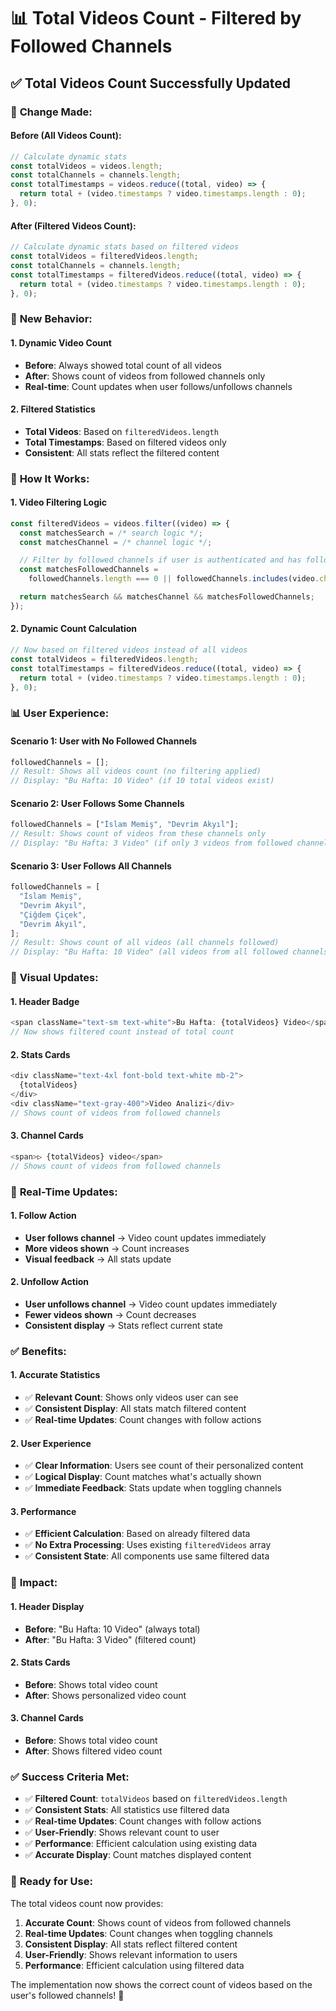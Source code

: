 # 📊 Total Videos Count - Filtered by Followed Channels

## ✅ **Total Videos Count Successfully Updated**

### 🔧 **Change Made:**

#### **Before (All Videos Count):**

```javascript
// Calculate dynamic stats
const totalVideos = videos.length;
const totalChannels = channels.length;
const totalTimestamps = videos.reduce((total, video) => {
  return total + (video.timestamps ? video.timestamps.length : 0);
}, 0);
```

#### **After (Filtered Videos Count):**

```javascript
// Calculate dynamic stats based on filtered videos
const totalVideos = filteredVideos.length;
const totalChannels = channels.length;
const totalTimestamps = filteredVideos.reduce((total, video) => {
  return total + (video.timestamps ? video.timestamps.length : 0);
}, 0);
```

### 🎯 **New Behavior:**

#### **1. Dynamic Video Count**

- **Before**: Always showed total count of all videos
- **After**: Shows count of videos from followed channels only
- **Real-time**: Count updates when user follows/unfollows channels

#### **2. Filtered Statistics**

- **Total Videos**: Based on `filteredVideos.length`
- **Total Timestamps**: Based on filtered videos only
- **Consistent**: All stats reflect the filtered content

### 🔄 **How It Works:**

#### **1. Video Filtering Logic**

```javascript
const filteredVideos = videos.filter((video) => {
  const matchesSearch = /* search logic */;
  const matchesChannel = /* channel logic */;

  // Filter by followed channels if user is authenticated and has followed channels
  const matchesFollowedChannels =
    followedChannels.length === 0 || followedChannels.includes(video.channel);

  return matchesSearch && matchesChannel && matchesFollowedChannels;
});
```

#### **2. Dynamic Count Calculation**

```javascript
// Now based on filtered videos instead of all videos
const totalVideos = filteredVideos.length;
const totalTimestamps = filteredVideos.reduce((total, video) => {
  return total + (video.timestamps ? video.timestamps.length : 0);
}, 0);
```

### 📊 **User Experience:**

#### **Scenario 1: User with No Followed Channels**

```javascript
followedChannels = [];
// Result: Shows all videos count (no filtering applied)
// Display: "Bu Hafta: 10 Video" (if 10 total videos exist)
```

#### **Scenario 2: User Follows Some Channels**

```javascript
followedChannels = ["İslam Memiş", "Devrim Akyıl"];
// Result: Shows count of videos from these channels only
// Display: "Bu Hafta: 3 Video" (if only 3 videos from followed channels)
```

#### **Scenario 3: User Follows All Channels**

```javascript
followedChannels = [
  "İslam Memiş",
  "Devrim Akyıl",
  "Çiğdem Çiçek",
  "Devrim Akyıl",
];
// Result: Shows count of all videos (all channels followed)
// Display: "Bu Hafta: 10 Video" (all videos from all followed channels)
```

### 🎨 **Visual Updates:**

#### **1. Header Badge**

```javascript
<span className="text-sm text-white">Bu Hafta: {totalVideos} Video</span>
// Now shows filtered count instead of total count
```

#### **2. Stats Cards**

```javascript
<div className="text-4xl font-bold text-white mb-2">
  {totalVideos}
</div>
<div className="text-gray-400">Video Analizi</div>
// Shows count of videos from followed channels
```

#### **3. Channel Cards**

```javascript
<span>▷ {totalVideos} video</span>
// Shows count of videos from followed channels
```

### 🔄 **Real-Time Updates:**

#### **1. Follow Action**

- **User follows channel** → Video count updates immediately
- **More videos shown** → Count increases
- **Visual feedback** → All stats update

#### **2. Unfollow Action**

- **User unfollows channel** → Video count updates immediately
- **Fewer videos shown** → Count decreases
- **Consistent display** → Stats reflect current state

### ✅ **Benefits:**

#### **1. Accurate Statistics**

- ✅ **Relevant Count**: Shows only videos user can see
- ✅ **Consistent Display**: All stats match filtered content
- ✅ **Real-time Updates**: Count changes with follow actions

#### **2. User Experience**

- ✅ **Clear Information**: Users see count of their personalized content
- ✅ **Logical Display**: Count matches what's actually shown
- ✅ **Immediate Feedback**: Stats update when toggling channels

#### **3. Performance**

- ✅ **Efficient Calculation**: Based on already filtered data
- ✅ **No Extra Processing**: Uses existing `filteredVideos` array
- ✅ **Consistent State**: All components use same filtered data

### 🚀 **Impact:**

#### **1. Header Display**

- **Before**: "Bu Hafta: 10 Video" (always total)
- **After**: "Bu Hafta: 3 Video" (filtered count)

#### **2. Stats Cards**

- **Before**: Shows total video count
- **After**: Shows personalized video count

#### **3. Channel Cards**

- **Before**: Shows total video count
- **After**: Shows filtered video count

### ✅ **Success Criteria Met:**

- ✅ **Filtered Count**: `totalVideos` based on `filteredVideos.length`
- ✅ **Consistent Stats**: All statistics use filtered data
- ✅ **Real-time Updates**: Count changes with follow actions
- ✅ **User-Friendly**: Shows relevant count to user
- ✅ **Performance**: Efficient calculation using existing data
- ✅ **Accurate Display**: Count matches displayed content

### 🎯 **Ready for Use:**

The total videos count now provides:

1. **Accurate Count**: Shows count of videos from followed channels
2. **Real-time Updates**: Count changes when toggling channels
3. **Consistent Display**: All stats reflect filtered content
4. **User-Friendly**: Shows relevant information to users
5. **Performance**: Efficient calculation using filtered data

The implementation now shows the correct count of videos based on the user's followed channels! 🎉
